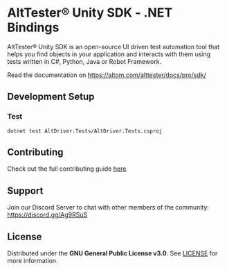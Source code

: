 # AltTester® Unity SDK - .NET Bindings

AltTester® Unity SDK is an open-source UI driven test automation tool that helps you find objects in your application and interacts with them using tests written in C#, Python, Java or Robot Framework.

Read the documentation on https://altom.com/alttester/docs/pro/sdk/

## Development Setup

### Test

```
dotnet test AltDriver.Tests/AltDriver.Tests.csproj
```

## Contributing

Check out the full contributing guide [here](https://alttester.com/docs/sdk/latest/pages/contributing.html).

## Support

Join our Discord Server to chat with other members of the community: https://discord.gg/Ag9RSuS

## License

Distributed under the **GNU General Public License v3.0**. See [LICENSE](https://github.com/alttester/AltTester-Unity-SDK/blob/master/LICENSE) for more information.
